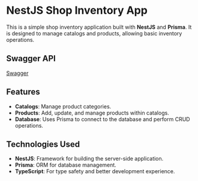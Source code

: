 # NestJS Shop Inventory App

This is a simple shop inventory application built with **NestJS** and **Prisma**. It is designed to manage catalogs and products, allowing basic inventory operations.

## Swagger API
[Swagger](http://18.157.157.53/api)

## Features

- **Catalogs**: Manage product categories.
- **Products**: Add, update, and manage products within catalogs.
- **Database**: Uses Prisma to connect to the database and perform CRUD operations.
  
## Technologies Used

- **NestJS**: Framework for building the server-side application.
- **Prisma**: ORM for database management.
- **TypeScript**: For type safety and better development experience.